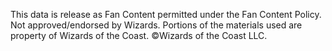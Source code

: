 This data is release as Fan Content permitted under the Fan Content Policy. Not approved/endorsed by Wizards. Portions of the materials used are property of Wizards of the Coast. ©Wizards of the Coast LLC.

